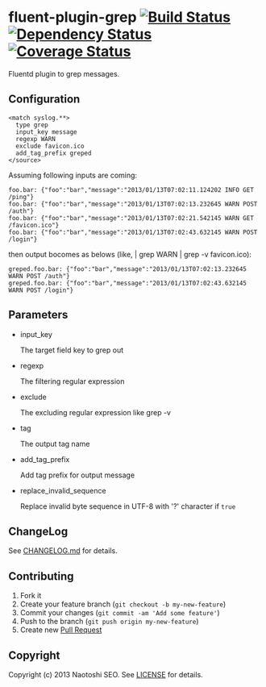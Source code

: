 # fluent-plugin-grep [![Build Status](https://secure.travis-ci.org/sonots/fluent-plugin-grep.png?branch=master)](http://travis-ci.org/sonots/fluent-plugin-grep) [![Dependency Status](https://gemnasium.com/sonots/fluent-plugin-grep.png)](https://gemnasium.com/sonots/fluent-plugin-grep) [![Coverage Status](https://coveralls.io/repos/sonots/fluent-plugin-grep/badge.png?branch=master)](https://coveralls.io/r/sonots/fluent-plugin-grep)

Fluentd plugin to grep messages.

## Configuration

    <match syslog.**>
      type grep
      input_key message
      regexp WARN
      exclude favicon.ico
      add_tag_prefix greped
    </source>

Assuming following inputs are coming:

    foo.bar: {"foo":"bar","message":"2013/01/13T07:02:11.124202 INFO GET /ping"}
    foo.bar: {"foo":"bar","message":"2013/01/13T07:02:13.232645 WARN POST /auth"}
    foo.bar: {"foo":"bar","message":"2013/01/13T07:02:21.542145 WARN GET /favicon.ico"}
    foo.bar: {"foo":"bar","message":"2013/01/13T07:02:43.632145 WARN POST /login"}

then output bocomes as belows (like, | grep WARN | grep -v favicon.ico):

    greped.foo.bar: {"foo":"bar","message":"2013/01/13T07:02:13.232645 WARN POST /auth"}
    greped.foo.bar: {"foo":"bar","message":"2013/01/13T07:02:43.632145 WARN POST /login"}

## Parameters

- input_key

    The target field key to grep out

- regexp

    The filtering regular expression

- exclude

    The excluding regular expression like grep -v

- tag

    The output tag name

- add_tag_prefix

    Add tag prefix for output message

- replace_invalid_sequence

    Replace invalid byte sequence in UTF-8 with '?' character if `true`

## ChangeLog

See [CHANGELOG.md](CHANGELOG.md) for details.

## Contributing

1. Fork it
2. Create your feature branch (`git checkout -b my-new-feature`)
3. Commit your changes (`git commit -am 'Add some feature'`)
4. Push to the branch (`git push origin my-new-feature`)
5. Create new [Pull Request](../../pull/new/master)

## Copyright

Copyright (c) 2013 Naotoshi SEO. See [LICENSE](LICENSE) for details.

